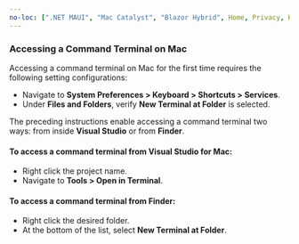 ```yaml
---
no-loc: [".NET MAUI", "Mac Catalyst", "Blazor Hybrid", Home, Privacy, Kestrel, appsettings.json, "ASP.NET Core Identity", cookie, Cookie, Blazor, "Blazor Server", "Blazor WebAssembly", "Identity", "Let's Encrypt", Razor, SignalR]
---
```


### Accessing a Command Terminal on Mac

Accessing a command terminal on Mac for the first time requires the following setting configurations:

* Navigate to **System Preferences > Keyboard > Shortcuts > Services**.
* Under **Files and Folders**, verify **New Terminal at Folder** is selected.

The preceding instructions enable accessing a command terminal two ways: from inside **Visual Studio** or from **Finder**. 

#### To access a command terminal from Visual Studio for Mac:

* Right click the project name.
* Navigate to **Tools > Open in Terminal**.

#### To access a command terminal from Finder:

* Right click the desired folder.
* At the bottom of the list, select **New Terminal at Folder**.
